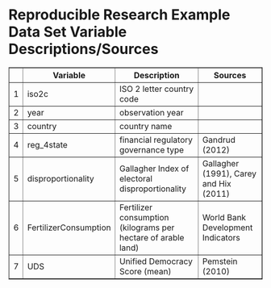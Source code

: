 # Reproducible Research Example Data Set Variable Descriptions/Sources 
 <!-- html table generated in R 2.15.2 by xtable 1.7-0 package -->
<!-- Sun Feb 17 15:26:52 2013 -->
<TABLE border=1>
<TR> <TH>  </TH> <TH> Variable </TH> <TH> Description </TH> <TH> Sources </TH>  </TR>
  <TR> <TD align="right"> 1 </TD> <TD> iso2c </TD> <TD> ISO 2 letter country code </TD> <TD>  </TD> </TR>
  <TR> <TD align="right"> 2 </TD> <TD> year </TD> <TD> observation year </TD> <TD>  </TD> </TR>
  <TR> <TD align="right"> 3 </TD> <TD> country </TD> <TD> country name </TD> <TD>  </TD> </TR>
  <TR> <TD align="right"> 4 </TD> <TD> reg_4state </TD> <TD> financial regulatory governance type </TD> <TD> Gandrud (2012) </TD> </TR>
  <TR> <TD align="right"> 5 </TD> <TD> disproportionality </TD> <TD> Gallagher Index of electoral disproportionality </TD> <TD> Gallagher (1991), Carey and Hix (2011) </TD> </TR>
  <TR> <TD align="right"> 6 </TD> <TD> FertilizerConsumption </TD> <TD> Fertilizer consumption (kilograms per hectare of arable land) </TD> <TD> World Bank Development Indicators </TD> </TR>
  <TR> <TD align="right"> 7 </TD> <TD> UDS </TD> <TD> Unified Democracy Score (mean) </TD> <TD> Pemstein (2010) </TD> </TR>
   </TABLE>

